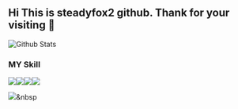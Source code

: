 
## Hi This is steadyfox2 github. Thank for your visiting 👋


![Github Stats](https://github-readme-stats.vercel.app/api?username=steadyfox2&theme=great-gatsby&show_icons=true)


### MY Skill

<img src="https://img.shields.io/badge/Python-3766AB?style=flat-square&logo=Python&logoColor=white"/><img src="https://img.shields.io/badge/Numpy-013243?style=flat-square&logo=Numpy&logoColor=yellow"/><img src="https://img.shields.io/badge/Pandas-150458?style=flat-square&logo=Pandas&logoColor=white"/><img src="https://img.shields.io/badge/MYSQL-4479A1?style=flat-square&logo=MYSQL%2B%logoColor=white"/>


<img src="https://img.shields.io/badge/Python-3766AB?style=flat-square&logo=Python&logoColor=white"/></a>&nbsp 

<!--
**steadyfox2/steadyfox2** is a ✨ _special_ ✨ repository because its `README.md` (this file) appears on your GitHub profile.

Here are some ideas to get you started:

- 🔭 I’m currently working on ...
- 🌱 I’m currently learning ...
- 👯 I’m looking to collaborate on ...
- 🤔 I’m looking for help with ...
- 💬 Ask me about ...
- 📫 How to reach me: ...
- 😄 Pronouns: ...
- ⚡ Fun fact: ...
-->
